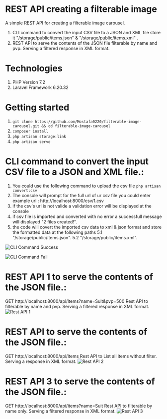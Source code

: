 # REST API creating a filterable image
A simple REST API for creating a filterable image carousel.
1. CLI command to convert the input CSV file  to a JSON and XML file store it "/storage/public/items.json" & "/storage/public/items.xml" .
2. REST API to serve the contents of the JSON file filterable by name and pvp. Serving a
filtered response in XML format.
# Technologies
1. PHP Version 7.2
2. Laravel Framework  6.20.32

# Getting started
1. `git clone https://github.com/Mostafa0220/filterable-image-carousel.git && cd filterable-image-carousel`
2. `composer install`
3. `php artisan storage:link`
4. `php artisan serve`

# CLI command to convert the input CSV file to a JSON and XML file.:
1. You could use the following command to upload the csv file `php artisan convert:csv`
2. The console will prompt for the full url of ur csv file you could enter example url : http://localhost:8000/csv/1.csv
3. if the csv's url is not valide a validation error will be displayed at the console
4. if csv file is imported and converted with no error a successfull message will displayed "2 files created!".
5. the code will covert the imported csv data to xml & json format and store the formatted data at the following paths
5.1 "/storage/public/items.json". 
5.2 "/storage/public/items.xml".

![CLI Command Success](https://www.screencast.com/t/2x26nnZexG)

![CLI Command Fail](https://www.screencast.com/t/M3zFBfEOt)

# REST API 1 to serve the contents of the JSON file.:
GET http://localhost:8000/api/items?name=Suit&pvp=500
 Rest API to filterable by name and pvp. Serving a filtered response in XML format.
![Rest API 1](https://www.screencast.com/t/xeKZGFJmHHdJ)

# REST API to serve the contents of the JSON file.:
GET http://localhost:8000/api/items
 Rest API to List all items without filter. Serving a response in XML format.
![Rest API 2](https://www.screencast.com/t/2jo2T6KJR)

# REST API 3 to serve the contents of the JSON file.:
 GET http://localhost:8000/api/items?name=Suit
 Rest API to filterable by name only. Serving a filtered response in XML format.
![Rest API 3](https://www.screencast.com/t/gcokVJIt)
